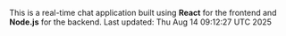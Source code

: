 This is a real-time chat application built using **React** for the frontend and **Node.js** for the backend.
Last updated: Thu Aug 14 09:12:27 UTC 2025
